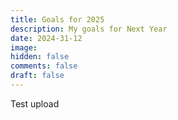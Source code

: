 ```yaml
---
title: Goals for 2025
description: My goals for Next Year
date: 2024-31-12
image: 
hidden: false
comments: false
draft: false
---
```

Test upload